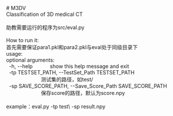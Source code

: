 <div># M3DV</div><div>Classification of 3D medical CT</div><div><br></div><div>助教需要运行的程序为src/eval.py</div><div><br></div><div>How to run it:</div><div>首先需要保证para1.pkl和para2.pkl与eval处于同级目录下</div><div>usage:</div><div>optional arguments:</div><div>&nbsp; -h, --help &nbsp; &nbsp; &nbsp; &nbsp; &nbsp; &nbsp;show this help message and exit</div><div>&nbsp; -tp TESTSET_PATH, --TestSet_Path TESTSET_PATH</div><div>&nbsp; &nbsp; &nbsp; &nbsp; &nbsp; &nbsp; &nbsp; &nbsp; &nbsp; &nbsp; &nbsp; &nbsp; 测试集的路径，如test/</div><div>&nbsp; -sp SAVE_SCORE_PATH, --Save_Score_Path SAVE_SCORE_PATH</div><div>&nbsp; &nbsp; &nbsp; &nbsp; &nbsp; &nbsp; &nbsp; &nbsp; &nbsp; &nbsp; &nbsp; &nbsp; 保存score的路径，默认为score.npy</div><div><br></div><div>example：eval.py -tp test\ -sp result.npy</div>
